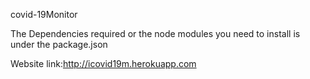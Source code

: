 
covid-19Monitor


The Dependencies required or the node modules you need to install is under the package.json


Website link:http://icovid19m.herokuapp.com
